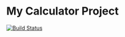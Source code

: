 # My Calculator Project
[![Build Status](https://app.travis-ci.com/leo-ulloa/calc3.svg?branch=main)](https://app.travis-ci.com/leo-ulloa/calc3)